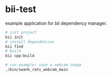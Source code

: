 # bii-test
example application for bii dependency manager.


```bash
# init project
bii init
# install dependencies
bii find
# build
bii cpp:build

# run example: save a webcam image
./bin/swank_rats_webcam_main
```

